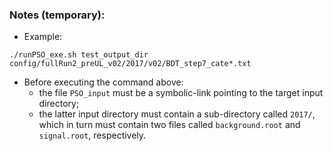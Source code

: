 ### Notes (temporary):

 * Example:
```
./runPSO_exe.sh test_output_dir config/fullRun2_preUL_v02/2017/v02/BDT_step7_cate*.txt
```
 * Before executing the command above:
   - the file `PSO_input` must be a symbolic-link pointing to the target input directory;
   - the latter input directory must contain a sub-directory called `2017/`,
     which in turn must contain two files called `background.root` and `signal.root`, respectively.
